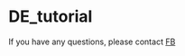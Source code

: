 # DE_tutorial
 If you have any questions, please contact [FB](https://www.facebook.com/quangminh.nguyen.7946281)
